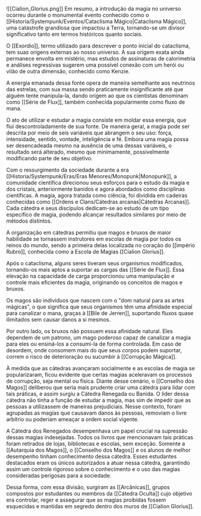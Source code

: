 ![[Cialion_Glorius.png]]
Em resumo, a introdução da magia no universo ocorreu durante o monumental evento conhecido como o [[Historia/Systempunk/Eventos/Cataclisma Mágico|Cataclisma Mágico]], uma catástrofe grandiosa que impactou a Terra, tornando-se um divisor significativo tanto em termos históricos quanto sociais.

O [[Exordio]], termo utilizado para descrever o ponto inicial do cataclisma, tem suas origens externas ao nosso universo. A sua origem exata ainda permanece envolta em mistério, mas estudos de assinaturas de calorimetria e análises regressivas sugerem uma possível conexão com um herói ou vilão de outra dimensão, conhecido como Kenzie.

A energia emanada dessa fonte opera de maneira semelhante aos neutrinos das estrelas, com sua massa sendo praticamente insignificante até que alguém tente manipula-la, dando origem ao que os cientistas denominam como [[Série de Flux]], também conhecida popularmente como fluxo de mana.

O ato de utilizar e estudar a magia consiste em moldar essa energia, que flui descontroladamente de sua fonte. De maneira geral, a magia pode ser descrita por meio de seis variáveis que abrangem o seu uso: força, intensidade, sentido, vontade, inteligência e fé. Embora uma magia possa ser desencadeada mesmo na ausência de uma dessas variáveis, o resultado será alterado, mesmo que minimamente, possivelmente modificando parte de seu objetivo.

Com o ressurgimento da sociedade durante a era [[Historia/Systempunk/Eras/Eras Menores/Monopunk|Monopunk]], a comunidade científica direcionou seus esforços para o estudo da magia e dos cristais, anteriormente banidos e agora abordados como disciplinas científicas. A magia, agora tratada como ciência, foi dividida em cadeiras conhecidas como [[Ordens e Clans/Cátedras arcanas|Cátedras Arcanas]]. Cada cátedra e seus discípulos dedicam-se ao estudo de um tipo específico de magia, podendo alcançar resultados similares por meio de métodos distintos.

A organização em cátedras permitiu que magos e bruxos de maior habilidade se tornassem instrutores em escolas de magia por todos os reinos do mundo, sendo a primeira delas localizada no coração do [[império Rubro]], conhecida como a Escola de Magias [[Cialion Glorius]].

Após o cataclisma, alguns seres tiveram seus organismos modificados, tornando-os mais aptos a suportar as cargas das [[Série de Flux]]. Essa elevação na capacidade de carga proporcionou uma manipulação e controle mais eficientes da magia, originando os conceitos de magos e bruxos.

Os magos são indivíduos que nascem com o "dom natural para as artes mágicas", o que significa que seus organismos têm uma afinidade especial para canalizar o mana, graças à [[Bile de Jerren]], suportando fluxos quase ilimitados sem causar danos a si mesmos.

Por outro lado, os bruxos não possuem essa afinidade natural. Eles dependem de um patrono, um mago poderoso capaz de canalizar a magia para eles ou ensiná-los a consumi-la de forma controlada. Em caso de desordem, onde consomem mais do que seus corpos podem suportar, correm o risco de deterioração ou sucumbir à [[Corrupção Mágica]].
  
À medida que as cátedras avançaram socialmente e as escolas de magia se popularizaram, ficou evidente que certas magias aceleravam os processos de corrupção, seja mental ou física. Diante desse cenário, o [[Conselho dos Magos]] deliberou que seria mais prudente criar uma cátedra para lidar com tais práticas, e assim surgiu a Cátedra Renegada ou Banida. O líder dessa cátedra não tinha a função de estudar a magia, mas sim de impedir que as pessoas a utilizassem de maneiras prejudiciais. Nesse contexto, foram agrupadas as magias que causavam danos às pessoas, removiam o livre arbítrio ou poderiam ameaçar a ordem social vigente.

A Cátedra dos Renegados desempenhava um papel crucial na supressão dessas magias indesejadas. Todos os livros que mencionavam tais práticas foram retirados de lojas, bibliotecas e escolas, sem exceção. Somente a [[Autarquia dos Magos]], o [[Conselho dos Magos]] e os alunos de melhor desempenho tinham conhecimento dessa cátedra. Esses estudantes destacados eram os únicos autorizados a atuar nessa cátedra, garantindo assim um controle rigoroso sobre o conhecimento e o uso das magias consideradas perigosas para a sociedade.
  
Dessa forma, com essa divisão, surgiram as [[Arcânicas]], grupos compostos por estudantes ou membros da [[Cátedra Oculta]] cujo objetivo era controlar, reger e assegurar que as magias proibidas fossem esquecidas e mantidas em segredo dentro dos muros de [[Cialion Glorius]].